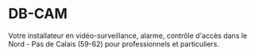 # DB-CAM

Votre installateur en vidéo-surveillance, alarme, contrôle d'accès dans le Nord - Pas de Calais (59-62) pour professionnels et particuliers.
